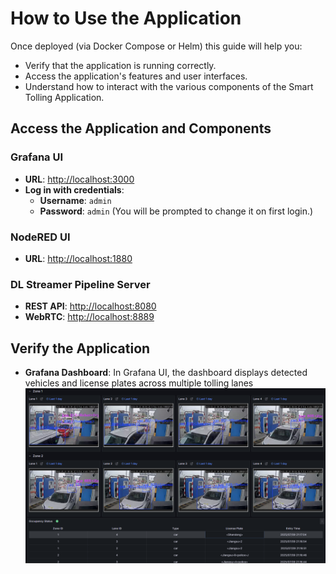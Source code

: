 # How to Use the Application

Once deployed (via Docker Compose or Helm) this guide will help you:
- Verify that the application is running correctly.
- Access the application's features and user interfaces.
- Understand how to interact with the various components of the Smart Tolling Application.

## **Access the Application and Components** ##

### **Grafana UI** ###
- **URL**: [http://localhost:3000](http://localhost:3000)
- **Log in with credentials**:
    - **Username**: `admin`
    - **Password**: `admin` (You will be prompted to change it on first login.)

### **NodeRED UI** ###
- **URL**: [http://localhost:1880](http://localhost:1880)

### **DL Streamer Pipeline Server** ###
- **REST API**: [http://localhost:8080](http://localhost:8080)
- **WebRTC**: [http://localhost:8889](http://localhost:8889)

## Verify the Application

- **Grafana Dashboard**: In Grafana UI, the dashboard displays detected vehicles and license plates across multiple tolling lanes
      ![Grafana Dashboard](_images/grafana.png)
